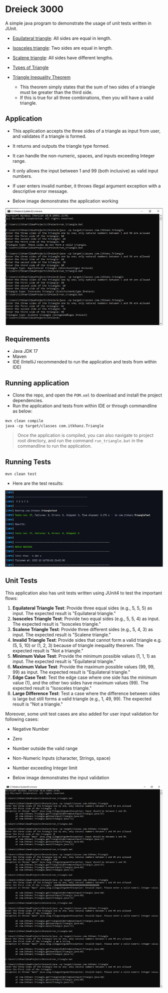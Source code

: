 # Dreieck 3000

A simple java program to demonstrate the usage of unit tests written in JUnit.

* [Equilateral triangle](https://www.splashlearn.com/math-vocabulary/geometry/equilateral-triangle): All sides are equal in length.
* [Isosceles triangle](https://www.splashlearn.com/math-vocabulary/geometry/isosceles-triangle): Two sides are equal in length.
* [Scalene triangle](https://splashlearn.com/math-vocabulary/geometry/scalene-triangle): All sides have different lengths.
* [Types of Triangle](https://www.cuemath.com/geometry/types-of-triangle/)

* [Triangle Inequality Theorem](https://www.wikihow.com/Determine-if-Three-Side-Lengths-Are-a-Triangle)
  * This theorem simply states that the sum of two sides of a triangle must be greater than the third side.
  * If this is true for all three combinations, then you will have a valid triangle.

## Application
* This application accepts the three sides of a triangle as input from user, and validates if a triangle is formed.
* It returns and outputs the triangle type formed.
* It can handle the non-numeric, spaces, and inputs exceeding Integer range.
* It only allows the input between 1 and 99 (both inclusive) as valid input numbers.
* If user enters invalid number, it throws illegal argument exception with a descriptive error message.

* Below image demonstrates the application working

<img src="doc/app-flow.PNG">

## Requirements

* Java JDK 17
* Maven
* IDE (IntelliJ recommended to run the application and tests from within IDE)

## Running application
* Clone the repo, and open the `POM.xml` to download and install the project dependencies.
* Run the application and tests from within IDE or through commandline as below:
```shell
mvn clean compile
java -cp target/classes com.itkhanz.Triangle
```

> Once the application is compiled, you can also navigate to project root directory, 
> and run the command `run_triangle.bat` in the commandline to run the application.

## Running Tests
```shell
mvn clean test
```
* Here are the test results:

<img src="doc/test-results.PNG">

## Unit Tests

This application also has unit tests written using JUnit4 to test the important flows:

1. **Equilateral Triangle Test**: Provide three equal sides (e.g., 5, 5, 5) as input. The expected result is "Equilateral triangle."
2. **Isosceles Triangle Test**: Provide two equal sides (e.g., 5, 5, 4) as input. The expected result is "Isosceles triangle."
3. **Scalene Triangle Test**: Provide three different sides (e.g., 5, 4, 3) as input. The expected result is "Scalene triangle."
4. **Invalid Triangle Test**: Provide sides that cannot form a valid triangle e.g. (5, 5, 10) or (1, 2, 3) because of triangle inequality theorem. The expected result is "Not a triangle."
5. **Minimum Value Test**: Provide the minimum possible values (1, 1, 1) as input.  The expected result is "Equilateral triangle."
6. **Maximum Value Test**: Provide the maximum possible values (99, 99, 99) as input. The expected result is "Equilateral triangle."
7. **Edge Case Test**: Test the edge case where one side has the minimum value (1), and the other two sides have maximum values (99). The expected result is "Isosceles triangle."
8. **Large Difference Test**: Test a case where the difference between sides is large but still forms a valid triangle (e.g., 1, 49, 99). The expected result is "Not a triangle."

Moreover, some unit test cases are also added for user input validation for following cases:
* Negative Number
* Zero
* Number outside the valid range
* Non-Numeric Inputs (character, Strings, space)
* Number exceeding Integer limit

* Below image demonstrates the input validation

<img src="doc/app-input-validation.PNG">
